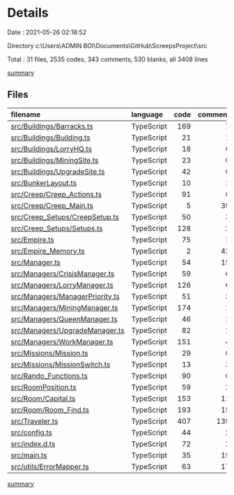 # Details

Date : 2021-05-26 02:18:52

Directory c:\Users\ADMIN BOI\Documents\GitHub\ScreepsProject\src

Total : 31 files,  2535 codes, 343 comments, 530 blanks, all 3408 lines

[summary](results.md)

## Files
| filename | language | code | comment | blank | total |
| :--- | :--- | ---: | ---: | ---: | ---: |
| [src/Buildings/Barracks.ts](/src/Buildings/Barracks.ts) | TypeScript | 169 | 7 | 26 | 202 |
| [src/Buildings/Building.ts](/src/Buildings/Building.ts) | TypeScript | 21 | 1 | 6 | 28 |
| [src/Buildings/LorryHQ.ts](/src/Buildings/LorryHQ.ts) | TypeScript | 18 | 0 | 7 | 25 |
| [src/Buildings/MiningSite.ts](/src/Buildings/MiningSite.ts) | TypeScript | 23 | 0 | 9 | 32 |
| [src/Buildings/UpgradeSite.ts](/src/Buildings/UpgradeSite.ts) | TypeScript | 42 | 0 | 6 | 48 |
| [src/BunkerLayout.ts](/src/BunkerLayout.ts) | TypeScript | 10 | 1 | 2 | 13 |
| [src/Creep/Creep_Actions.ts](/src/Creep/Creep_Actions.ts) | TypeScript | 91 | 0 | 14 | 105 |
| [src/Creep/Creep_Main.ts](/src/Creep/Creep_Main.ts) | TypeScript | 5 | 39 | 4 | 48 |
| [src/Creep_Setups/CreepSetup.ts](/src/Creep_Setups/CreepSetup.ts) | TypeScript | 50 | 3 | 18 | 71 |
| [src/Creep_Setups/Setups.ts](/src/Creep_Setups/Setups.ts) | TypeScript | 128 | 2 | 40 | 170 |
| [src/Empire.ts](/src/Empire.ts) | TypeScript | 75 | 1 | 16 | 92 |
| [src/Empire_Memory.ts](/src/Empire_Memory.ts) | TypeScript | 2 | 42 | 2 | 46 |
| [src/Manager.ts](/src/Manager.ts) | TypeScript | 54 | 15 | 14 | 83 |
| [src/Managers/CrisisManager.ts](/src/Managers/CrisisManager.ts) | TypeScript | 59 | 6 | 12 | 77 |
| [src/Managers/LorryManager.ts](/src/Managers/LorryManager.ts) | TypeScript | 126 | 6 | 16 | 148 |
| [src/Managers/ManagerPriority.ts](/src/Managers/ManagerPriority.ts) | TypeScript | 51 | 3 | 16 | 70 |
| [src/Managers/MiningManager.ts](/src/Managers/MiningManager.ts) | TypeScript | 174 | 1 | 31 | 206 |
| [src/Managers/QueenManager.ts](/src/Managers/QueenManager.ts) | TypeScript | 46 | 1 | 11 | 58 |
| [src/Managers/UpgradeManager.ts](/src/Managers/UpgradeManager.ts) | TypeScript | 82 | 1 | 10 | 93 |
| [src/Managers/WorkManager.ts](/src/Managers/WorkManager.ts) | TypeScript | 151 | 4 | 17 | 172 |
| [src/Missions/Mission.ts](/src/Missions/Mission.ts) | TypeScript | 29 | 0 | 6 | 35 |
| [src/Missions/MissionSwitch.ts](/src/Missions/MissionSwitch.ts) | TypeScript | 13 | 3 | 4 | 20 |
| [src/Rando_Functions.ts](/src/Rando_Functions.ts) | TypeScript | 90 | 0 | 20 | 110 |
| [src/RoomPosition.ts](/src/RoomPosition.ts) | TypeScript | 59 | 2 | 8 | 69 |
| [src/Room/Capital.ts](/src/Room/Capital.ts) | TypeScript | 153 | 11 | 35 | 199 |
| [src/Room/Room_Find.ts](/src/Room/Room_Find.ts) | TypeScript | 193 | 15 | 30 | 238 |
| [src/Traveler.ts](/src/Traveler.ts) | TypeScript | 407 | 139 | 105 | 651 |
| [src/config.ts](/src/config.ts) | TypeScript | 44 | 2 | 4 | 50 |
| [src/index.d.ts](/src/index.d.ts) | TypeScript | 72 | 2 | 18 | 92 |
| [src/main.ts](/src/main.ts) | TypeScript | 35 | 19 | 12 | 66 |
| [src/utils/ErrorMapper.ts](/src/utils/ErrorMapper.ts) | TypeScript | 63 | 17 | 11 | 91 |

[summary](results.md)